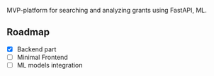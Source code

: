 MVP-platform for searching and analyzing grants using FastAPI, ML.

## Roadmap
- [x] Backend part
- [ ] Minimal Frontend
- [ ] ML models integration
